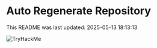 # Auto Regenerate Repository

This README was last updated: 2025-05-13 18:13:13

 ![TryHackMe](https://tryhackme.com/badge/533634)